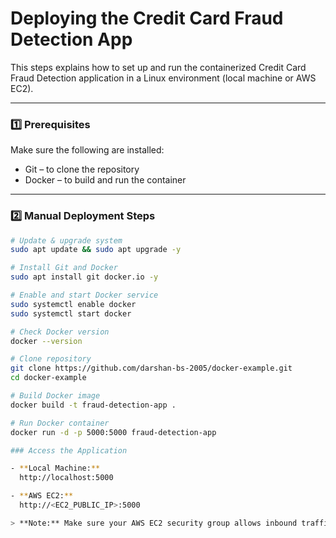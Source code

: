 # Deploying the Credit Card Fraud Detection App

This steps explains how to set up and run the containerized Credit Card Fraud Detection application in a Linux environment (local machine or AWS EC2).

---

### 1️⃣ Prerequisites

Make sure the following are installed:  
- Git – to clone the repository  
- Docker – to build and run the container  

---

### 2️⃣ Manual Deployment Steps

```bash
# Update & upgrade system
sudo apt update && sudo apt upgrade -y

# Install Git and Docker
sudo apt install git docker.io -y

# Enable and start Docker service
sudo systemctl enable docker
sudo systemctl start docker

# Check Docker version
docker --version

# Clone repository
git clone https://github.com/darshan-bs-2005/docker-example.git
cd docker-example

# Build Docker image
docker build -t fraud-detection-app .

# Run Docker container
docker run -d -p 5000:5000 fraud-detection-app

### Access the Application

- **Local Machine:**  
  http://localhost:5000

- **AWS EC2:**  
  http://<EC2_PUBLIC_IP>:5000

> **Note:** Make sure your AWS EC2 security group allows inbound traffic on port 5000.
	
